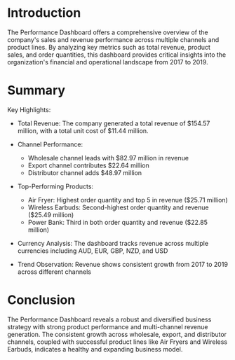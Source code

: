 # Introduction
The Performance Dashboard offers a comprehensive overview of the company's sales and revenue performance across multiple channels and product lines. By analyzing key metrics such as total revenue, product sales, and order quantities, this dashboard provides critical insights into the organization's financial and operational landscape from 2017 to 2019.
# Summary
Key Highlights:

* Total Revenue: The company generated a total revenue of $154.57 million, with a total unit cost of $11.44 million.
* Channel Performance:

    * Wholesale channel leads with $82.97 million in revenue
    * Export channel contributes $22.64 million
    * Distributor channel adds $48.97 million
* Top-Performing Products:

    * Air Fryer: Highest order quantity and top 5 in revenue ($25.71 million)
    * Wireless Earbuds: Second-highest order quantity and revenue ($25.49 million)
    * Power Bank: Third in both order quantity and revenue ($22.85 million)


* Currency Analysis: The dashboard tracks revenue across multiple currencies including AUD, EUR, GBP, NZD, and USD
* Trend Observation: Revenue shows consistent growth from 2017 to 2019 across different channels

# Conclusion
The Performance Dashboard reveals a robust and diversified business strategy with strong product performance and multi-channel revenue generation. The consistent growth across wholesale, export, and distributor channels, coupled with successful product lines like Air Fryers and Wireless Earbuds, indicates a healthy and expanding business model. 
